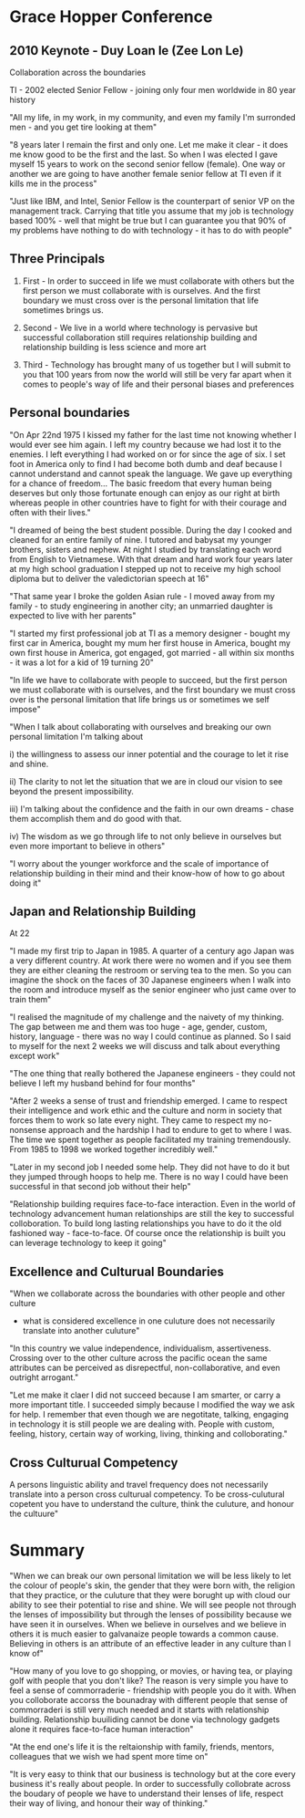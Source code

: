 # Grace Hopper Conference

## 2010 Keynote - Duy Loan le (Zee Lon Le)
Collaboration across the boundaries

TI - 2002 elected Senior Fellow - joining only four men worldwide in 80 year history

"All my life, in my work, in my community, and even my family I'm surronded
men - and you get tire looking at them"

"8 years later I remain the first and only one.  Let me make it clear - it does
me know good to be the first and the last.  So when I was elected I gave
myself 15 years to work on the second senior fellow (female).  One way or
another we are going to have another female senior fellow at TI even if it
kills me in the process"

"Just like IBM, and Intel, Senior Fellow is the counterpart of senior VP on the
management track.  Carrying that title you assume that my job is technology
based 100% - well that might be true but I can guarantee you that 90% of my
problems have nothing to do with technology - it has to do with people"

## Three Principals

1. First - In order to succeed in life we must collaborate with others but the
first person we must collaborate with is ourselves.  And the first boundary we
must cross over is the personal limitation that life sometimes brings us.

2. Second - We live in a world where technology is pervasive but successful
collaboration still requires relationship building and relationship building is
less science and more art

3. Third - Technology has brought many of us together but I will submit to you
that 100 years from now the world will still be very far apart when it comes
to people's way of life and their personal biases and preferences

## Personal boundaries

"On Apr 22nd 1975 I kissed my father for the last time not knowing whether I would
ever see him again.  I left my country because we had lost it to the enemies.
I left everything I had worked on or for since the age of six.  I set foot
in America only to find I had become both dumb and deaf because I cannot
understand and cannot speak the language.  We gave up everything for a chance
of freedom... The basic freedom that every human being deserves but only those
fortunate enough can enjoy as our right at birth whereas people in other
countries have to fight for with their courage and often with their lives."

"I dreamed of being the best student possible.  During the day I cooked and
cleaned for an entire family of nine.  I tutored and babysat my younger
brothers, sisters and nephew.  At night I studied by translating each word
from English to Vietnamese.  With that dream and hard work four years later at
my high school graduation I stepped up not to receive my high school diploma but
to deliver the valedictorian speech at 16"

"That same year I broke the golden Asian rule - I moved away from my family -
to study engineering in another city; an unmarried daughter is expected to
live with her parents"

"I started my first professional job at TI as a memory designer - bought my
first car in America, bought my mum her first house in America, bought my own
first house in America, got engaged, got married - all within six months - it
was a lot for a kid of 19 turning 20"

"In life we have to collaborate with people to succeed, but the first person
we must collaborate with is ourselves, and the first boundary we must cross
over is the personal limitation that life brings us or sometimes we self
impose"

"When I talk about collaborating with ourselves and breaking our own personal
limitation I'm talking about

i) the willingness to assess our inner potential and the courage to let it
rise and shine.

ii) The clarity to not let the situation that we are in cloud our vision to
see beyond the present impossibility.

iii) I'm talking about the confidence and the faith in our own dreams - chase
them accomplish them and do good with that.

iv) The wisdom as we go through life to not only believe in ourselves but even
more important to believe in others"

"I worry about the younger workforce and the scale of importance of
relationship building in their mind and their know-how of how to go about
doing it"

## Japan and Relationship Building

At 22

"I made my first trip to Japan in 1985.  A quarter of a century ago Japan
was a very different country.  At work there were no women and if you see them they are either cleaning the
restroom or serving tea to the men.  So you can imagine the shock on the faces
of 30 Japanese engineers when I walk into the room and introduce myself as the
senior engineer who just came over to train them"

"I realised the magnitude of my challenge and the naivety of my thinking.  The gap between me and them was too huge - age, gender, custom, history,
language - there was no way I could continue as planned.  So I said to myself
for the next 2 weeks we will discuss and talk about everything except work"

"The one thing that really bothered the Japanese engineers - they could not
believe I left my husband behind for four months"

"After 2 weeks a sense of trust and friendship emerged.  I came to respect
their intelligence and work ethic and the culture and norm in society that
forces them to work so late every night.  They came to respect my no-nonsense
approach and the hardship I had to endure to get to where I was.  The time we
spent together as people facilitated my training tremendously.  From 1985 to
1998 we worked together incredibly well."

"Later in my second job I needed some help.  They did not have to do it but
they jumped through hoops to help me.  There is no way I could have been
successful in that second job without their help"

"Relationship building requires face-to-face interaction.  Even in the world
of technology advancement human relationships are still the key to successful
colloboration.  To build long lasting relationships you have to do it the old
fashioned way - face-to-face.  Of course once the relationship is built you
can leverage technology to keep it going"

## Excellence and Culturual Boundaries

"When we collaborate across the boundaries with other people and other culture
- what is considered excellence in one culuture does not necessarily translate
  into another culuture"

"In this country we value independence, individualism, assertiveness.
Crossing over to the other culture across the pacific ocean the same
attributes can be perceived as disrepectful, non-collaborative, and even
outright arrogant."

"Let me make it claer I did not succeed because I am smarter, or carry a more
important title.  I succeeded simply because I modified the way we ask for
help.  I remember that even though we are negotitate, talking, engaging in
technology it is still people we are dealing with.  People with custom,
feeling, history, certain way of working, living, thinking and colloborating."

## Cross Culturual Competency

A persons linguistic ability and travel frequency does not necessarily
translate into a person cross culturual competency.  To be cross-culutural
copetent you have to understand the culture, think the culuture, and honour
the cultuure"

# Summary

"When we can break our own personal limitation we will be less likely to let
the colour of people's skin, the gender that they were born with, the religion
that they practice, or the culuture that they were borught up with cloud our
ability to see their potential to rise and shine.  We will see people not
through the lenses of impossibility but through the lenses of possibility
because we have seen it in ourselves.  When we believe in ourselves and we
believe in others it is much easier to galvanaize people towards a common
cause.  Believing in others is an attribute of an effective leader in any
culture than I know of"

"How many of you love to go shopping, or movies, or having tea, or playing
golf with people that you don't like?  The reason is very simple you have to feel a sense of commorraderie - friendship with people you do it with.  When you colloborate accorss the bounadray with different people that sense of commorraderi is still very much needed and it starts with relationship building.  Relationship buuiliding cannot be done via technology gadgets alone it requires face-to-face human interaction"

"At the end one's life it is the reltaionship with family, friends, mentors,
colleagues that we wish we had spent more time on"

"It is very easy to think that our business is technology but at the core every business it's really about people.  In order to
successfully collobrate across the boudary of people we have to understand
their lenses of life, respect their way of living, and honour their way of
thinking."
